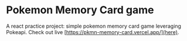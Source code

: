 # Pokemon Memory Card game
A react practice project: simple pokemon memory card game leveraging Pokeapi. Check out live [https://pkmn-memory-card.vercel.app/](here).